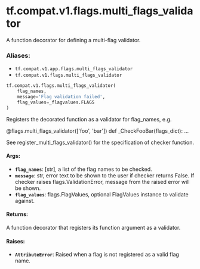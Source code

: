 <div itemscope itemtype="http://developers.google.com/ReferenceObject">
<meta itemprop="name" content="tf.compat.v1.flags.multi_flags_validator" />
<meta itemprop="path" content="Stable" />
</div>

# tf.compat.v1.flags.multi_flags_validator

A function decorator for defining a multi-flag validator.

### Aliases:

* `tf.compat.v1.app.flags.multi_flags_validator`
* `tf.compat.v1.flags.multi_flags_validator`

``` python
tf.compat.v1.flags.multi_flags_validator(
    flag_names,
    message='Flag validation failed',
    flag_values=_flagvalues.FLAGS
)
```

<!-- Placeholder for "Used in" -->

Registers the decorated function as a validator for flag_names, e.g.

@flags.multi_flags_validator(['foo', 'bar'])
def _CheckFooBar(flags_dict):
  ...

See register_multi_flags_validator() for the specification of checker
function.

#### Args:


* <b>`flag_names`</b>: [str], a list of the flag names to be checked.
* <b>`message`</b>: str, error text to be shown to the user if checker returns False.
    If checker raises flags.ValidationError, message from the raised
    error will be shown.
* <b>`flag_values`</b>: flags.FlagValues, optional FlagValues instance to validate
    against.


#### Returns:

A function decorator that registers its function argument as a validator.



#### Raises:


* <b>`AttributeError`</b>: Raised when a flag is not registered as a valid flag name.
